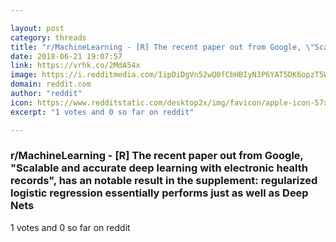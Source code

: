 ```yaml
---

layout: post
category: threads
title: "r/MachineLearning - [R] The recent paper out from Google, \"Scalable and accurate deep learning with electronic health records\", has an notable result in the supplement: regularized logistic regression essentially performs just as well as Deep Nets"
date: 2018-06-21 19:07:57
link: https://vrhk.co/2MdA54x
image: https://i.redditmedia.com/IipDiDgVn52wQ0fCbHBIyN3P6YAT5DK6opzT5WhbZx8.jpg?s=7b784aeaefcfad2b2dc2067a18d504ee
domain: reddit.com
author: "reddit"
icon: https://www.redditstatic.com/desktop2x/img/favicon/apple-icon-57x57.png
excerpt: "1 votes and 0 so far on reddit"

---
```


### r/MachineLearning - [R] The recent paper out from Google, "Scalable and accurate deep learning with electronic health records", has an notable result in the supplement: regularized logistic regression essentially performs just as well as Deep Nets

1 votes and 0 so far on reddit